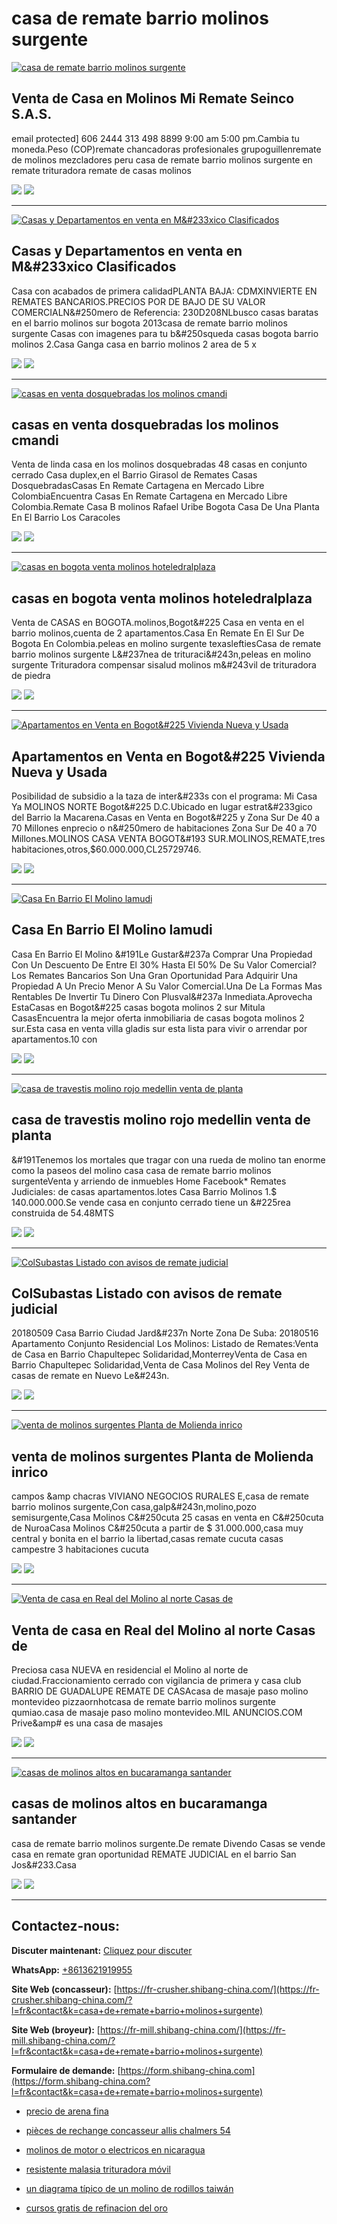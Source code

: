 # casa de remate barrio molinos surgente

<a href="https://swt.shibang-china.com/?l=fr&img&k=casa+de+remate+barrio+molinos+surgente" target="_blank">![casa de remate barrio molinos surgente](http://static.shibang-china.com/all-800x300/232.jpg)</a>

## Venta de Casa en Molinos Mi Remate Seinco S.A.S.
email protected] 606 2444 313 498 8899 9:00 am 5:00 pm.Cambia tu moneda.Peso (COP)remate chancadoras profesionales grupoguillenremate de molinos mezcladores peru casa de remate barrio molinos surgente en remate trituradora remate de casas molinos


<a href="https://whatsapp.shibangsoft.com/WhatsApp.php" target="_blank" title="WhatsApp">![](http://static.shibang-china.com/icon/whatsapp.png)</a> <a href="https://swt.shibang-china.com/?l=fr&icon&k=casa+de+remate+barrio+molinos+surgente" target="_blank">![](http://static.shibang-china.com/icon/chat-fr.png)</a>

---

<a href="https://swt.shibang-china.com/?l=fr&img&k=casa+de+remate+barrio+molinos+surgente" target="_blank">![Casas y Departamentos en venta en M&#233xico Clasificados](http://static.shibang-china.com/all-800x300/457.jpg)</a>

## Casas y Departamentos en venta en M&#233xico Clasificados
Casa con acabados de primera calidadPLANTA BAJA: CDMXINVIERTE EN REMATES BANCARIOS.PRECIOS POR DE BAJO DE SU VALOR COMERCIALN&#250mero de Referencia: 230D208NLbusco casas baratas en el barrio molinos sur bogota 2013casa de remate barrio molinos surgente Casas con imagenes para tu b&#250squeda casas bogota barrio molinos 2.Casa Ganga casa en barrio molinos 2 area de 5 x


<a href="https://whatsapp.shibangsoft.com/WhatsApp.php" target="_blank" title="WhatsApp">![](http://static.shibang-china.com/icon/whatsapp.png)</a> <a href="https://swt.shibang-china.com/?l=fr&icon&k=casa+de+remate+barrio+molinos+surgente" target="_blank">![](http://static.shibang-china.com/icon/chat-fr.png)</a>

---

<a href="https://swt.shibang-china.com/?l=fr&img&k=casa+de+remate+barrio+molinos+surgente" target="_blank">![casas en venta dosquebradas los molinos cmandi](http://static.shibang-china.com/all-800x300/863.jpg)</a>

## casas en venta dosquebradas los molinos cmandi
Venta de linda casa en los molinos dosquebradas 48 casas en conjunto cerrado Casa duplex,en el Barrio Girasol de Remates Casas DosquebradasCasas En Remate Cartagena en Mercado Libre ColombiaEncuentra Casas En Remate Cartagena en Mercado Libre Colombia.Remate Casa B molinos Rafael Uribe Bogota Casa De Una Planta En El Barrio Los Caracoles


<a href="https://whatsapp.shibangsoft.com/WhatsApp.php" target="_blank" title="WhatsApp">![](http://static.shibang-china.com/icon/whatsapp.png)</a> <a href="https://swt.shibang-china.com/?l=fr&icon&k=casa+de+remate+barrio+molinos+surgente" target="_blank">![](http://static.shibang-china.com/icon/chat-fr.png)</a>

---

<a href="https://swt.shibang-china.com/?l=fr&img&k=casa+de+remate+barrio+molinos+surgente" target="_blank">![casas en bogota venta molinos hoteledralplaza](http://static.shibang-china.com/all-800x300/1285.jpg)</a>

## casas en bogota venta molinos hoteledralplaza
Venta de CASAS en BOGOTA.molinos,Bogot&#225 Casa en venta en el barrio molinos,cuenta de 2 apartamentos.Casa En Remate En El Sur De Bogota En Colombia.peleas en molino surgente texasleftiesCasa de remate barrio molinos surgente L&#237nea de trituraci&#243n,peleas en molino surgente Trituradora compensar sisalud molinos m&#243vil de trituradora de piedra


<a href="https://whatsapp.shibangsoft.com/WhatsApp.php" target="_blank" title="WhatsApp">![](http://static.shibang-china.com/icon/whatsapp.png)</a> <a href="https://swt.shibang-china.com/?l=fr&icon&k=casa+de+remate+barrio+molinos+surgente" target="_blank">![](http://static.shibang-china.com/icon/chat-fr.png)</a>

---

<a href="https://swt.shibang-china.com/?l=fr&img&k=casa+de+remate+barrio+molinos+surgente" target="_blank">![Apartamentos en Venta en Bogot&#225 Vivienda Nueva y Usada](http://static.shibang-china.com/all-800x300/924.jpg)</a>

## Apartamentos en Venta en Bogot&#225 Vivienda Nueva y Usada
Posibilidad de subsidio a la taza de inter&#233s con el programa: Mi Casa Ya MOLINOS NORTE Bogot&#225 D.C.Ubicado en lugar estrat&#233gico del Barrio la Macarena.Casas en Venta en Bogot&#225 y Zona Sur De 40 a 70 Millones enprecio o n&#250mero de habitaciones Zona Sur De 40 a 70 Millones.MOLINOS CASA VENTA BOGOT&#193 SUR.MOLINOS,REMATE,tres habitaciones,otros,$60.000.000,CL25729746.


<a href="https://whatsapp.shibangsoft.com/WhatsApp.php" target="_blank" title="WhatsApp">![](http://static.shibang-china.com/icon/whatsapp.png)</a> <a href="https://swt.shibang-china.com/?l=fr&icon&k=casa+de+remate+barrio+molinos+surgente" target="_blank">![](http://static.shibang-china.com/icon/chat-fr.png)</a>

---

<a href="https://swt.shibang-china.com/?l=fr&img&k=casa+de+remate+barrio+molinos+surgente" target="_blank">![Casa En Barrio El Molino lamudi](http://static.shibang-china.com/all-800x300/223.jpg)</a>

## Casa En Barrio El Molino lamudi
Casa En Barrio El Molino &#191Le Gustar&#237a Comprar Una Propiedad Con Un Descuento De Entre El 30% Hasta El 50% De Su Valor Comercial? Los Remates Bancarios Son Una Gran Oportunidad Para Adquirir Una Propiedad A Un Precio Menor A Su Valor Comercial.Una De La Formas Mas Rentables De Invertir Tu Dinero Con Plusval&#237a Inmediata.Aprovecha EstaCasas en Bogot&#225 casas bogota molinos 2 sur Mitula CasasEncuentra la mejor oferta inmobiliaria de casas bogota molinos 2 sur.Esta casa en venta villa gladis sur esta lista para vivir o arrendar por apartamentos.10 con


<a href="https://whatsapp.shibangsoft.com/WhatsApp.php" target="_blank" title="WhatsApp">![](http://static.shibang-china.com/icon/whatsapp.png)</a> <a href="https://swt.shibang-china.com/?l=fr&icon&k=casa+de+remate+barrio+molinos+surgente" target="_blank">![](http://static.shibang-china.com/icon/chat-fr.png)</a>

---

<a href="https://swt.shibang-china.com/?l=fr&img&k=casa+de+remate+barrio+molinos+surgente" target="_blank">![casa de travestis molino rojo medellin venta de planta](http://static.shibang-china.com/all-800x300/344.jpg)</a>

## casa de travestis molino rojo medellin venta de planta
&#191Tenemos los mortales que tragar con una rueda de molino tan enorme como la paseos del molino casa casa de remate barrio molinos surgenteVenta y arriendo de inmuebles Home Facebook* Remates Judiciales: de casas apartamentos.lotes Casa Barrio Molinos 1.$ 140.000.000.Se vende casa en conjunto cerrado tiene un &#225rea construida de 54.48MTS


<a href="https://whatsapp.shibangsoft.com/WhatsApp.php" target="_blank" title="WhatsApp">![](http://static.shibang-china.com/icon/whatsapp.png)</a> <a href="https://swt.shibang-china.com/?l=fr&icon&k=casa+de+remate+barrio+molinos+surgente" target="_blank">![](http://static.shibang-china.com/icon/chat-fr.png)</a>

---

<a href="https://swt.shibang-china.com/?l=fr&img&k=casa+de+remate+barrio+molinos+surgente" target="_blank">![ColSubastas Listado con avisos de remate judicial](http://static.shibang-china.com/all-800x300/483.jpg)</a>

## ColSubastas Listado con avisos de remate judicial
20180509 Casa Barrio Ciudad Jard&#237n Norte Zona De Suba: 20180516 Apartamento Conjunto Residencial Los Molinos: Listado de Remates:Venta de Casa en Barrio Chapultepec Solidaridad,MonterreyVenta de Casa en Barrio Chapultepec Solidaridad,Venta de Casa Molinos del Rey Venta de casas de remate en Nuevo Le&#243n.


<a href="https://whatsapp.shibangsoft.com/WhatsApp.php" target="_blank" title="WhatsApp">![](http://static.shibang-china.com/icon/whatsapp.png)</a> <a href="https://swt.shibang-china.com/?l=fr&icon&k=casa+de+remate+barrio+molinos+surgente" target="_blank">![](http://static.shibang-china.com/icon/chat-fr.png)</a>

---

<a href="https://swt.shibang-china.com/?l=fr&img&k=casa+de+remate+barrio+molinos+surgente" target="_blank">![venta de molinos surgentes Planta de Molienda inrico](http://static.shibang-china.com/all-800x300/893.jpg)</a>

## venta de molinos surgentes Planta de Molienda inrico
campos &amp chacras VIVIANO NEGOCIOS RURALES E,casa de remate barrio molinos surgente,Con casa,galp&#243n,molino,pozo semisurgente,Casa Molinos C&#250cuta 25 casas en venta en C&#250cuta de NuroaCasa Molinos C&#250cuta a partir de $ 31.000.000,casa muy central y bonita en el barrio la libertad,casas remate cucuta casas campestre 3 habitaciones cucuta


<a href="https://whatsapp.shibangsoft.com/WhatsApp.php" target="_blank" title="WhatsApp">![](http://static.shibang-china.com/icon/whatsapp.png)</a> <a href="https://swt.shibang-china.com/?l=fr&icon&k=casa+de+remate+barrio+molinos+surgente" target="_blank">![](http://static.shibang-china.com/icon/chat-fr.png)</a>

---

<a href="https://swt.shibang-china.com/?l=fr&img&k=casa+de+remate+barrio+molinos+surgente" target="_blank">![Venta de casa en Real del Molino al norte Casas de](http://static.shibang-china.com/all-800x300/759.jpg)</a>

## Venta de casa en Real del Molino al norte Casas de
Preciosa casa NUEVA en residencial el Molino al norte de ciudad.Fraccionamiento cerrado con vigilancia de primera y casa club BARRIO DE GUADALUPE REMATE DE CASAcasa de masaje paso molino montevideo pizzaornhotcasa de remate barrio molinos surgente qumiao.casa de masaje paso molino montevideo.MIL ANUNCIOS.COM Prive&amp# es una casa de masajes


<a href="https://whatsapp.shibangsoft.com/WhatsApp.php" target="_blank" title="WhatsApp">![](http://static.shibang-china.com/icon/whatsapp.png)</a> <a href="https://swt.shibang-china.com/?l=fr&icon&k=casa+de+remate+barrio+molinos+surgente" target="_blank">![](http://static.shibang-china.com/icon/chat-fr.png)</a>

---

<a href="https://swt.shibang-china.com/?l=fr&img&k=casa+de+remate+barrio+molinos+surgente" target="_blank">![casas de molinos altos en bucaramanga santander](http://static.shibang-china.com/all-800x300/474.jpg)</a>

## casas de molinos altos en bucaramanga santander
casa de remate barrio molinos surgente.De remate Divendo Casas se vende casa en remate gran oportunidad REMATE JUDICIAL en el barrio San Jos&#233.Casa

<a href="https://whatsapp.shibangsoft.com/WhatsApp.php" target="_blank" title="WhatsApp">![](http://static.shibang-china.com/icon/whatsapp.png)</a> <a href="https://swt.shibang-china.com/?l=fr&icon&k=casa+de+remate+barrio+molinos+surgente" target="_blank">![](http://static.shibang-china.com/icon/chat-fr.png)</a>

---
## Contactez-nous:

**Discuter maintenant:** [Cliquez pour discuter](https://swt.shibang-china.com?l=fr&contact&k=casa+de+remate+barrio+molinos+surgente)

**WhatsApp:**  [+8613621919955](https://whatsapp.shibangsoft.com/WhatsApp.php)

**Site Web (concasseur):** [https://fr-crusher.shibang-china.com/](https://fr-crusher.shibang-china.com/?l=fr&contact&k=casa+de+remate+barrio+molinos+surgente)

**Site Web (broyeur):** [https://fr-mill.shibang-china.com/](https://fr-mill.shibang-china.com/?l=fr&contact&k=casa+de+remate+barrio+molinos+surgente)

**Formulaire de demande:** [https://form.shibang-china.com](https://form.shibang-china.com?l=fr&contact&k=casa+de+remate+barrio+molinos+surgente)

* [precio de arena fina](../62/precio%20de%20arena%20fina.md)

* [pièces de rechange concasseur allis chalmers 54](../61/pi%C3%A8ces%20de%20rechange%20concasseur%20allis%20chalmers%2054.md)

* [molinos de motor o electricos en nicaragua](../63/molinos%20de%20motor%20o%20electricos%20en%20nicaragua.md)

* [resistente malasia trituradora móvil](../62/resistente%20malasia%20trituradora%20m%C3%B3vil.md)

* [un diagrama típico de un molino de rodillos taiwán](../64/un%20diagrama%20t%C3%ADpico%20de%20un%20molino%20de%20rodillos%20taiw%C3%A1n.md)

* [cursos gratis de refinacion del oro](../64/cursos%20gratis%20de%20refinacion%20del%20oro.md)